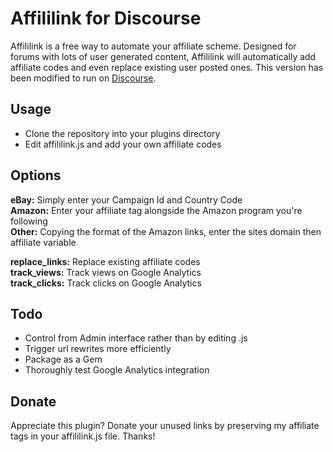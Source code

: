 Affililink for Discourse
====================

Affililink is a free way to automate your affiliate scheme. Designed for forums with lots of user generated content, Affililink will automatically add affiliate codes and even replace existing user posted ones.
This version has been modified to run on [Discourse][1].

Usage
-----
 - Clone the repository into your plugins directory
 - Edit affililink.js and add your own affiliate codes

Options
-------
**eBay:** Simply enter your Campaign Id and Country Code  
**Amazon:** Enter your affiliate tag alongside the Amazon program you're following  
**Other:** Copying the format of the Amazon links, enter the sites domain then affiliate variable

**replace\_links:** Replace existing affiliate codes  
**track\_views:** Track views on Google Analytics  
**track\_clicks:** Track clicks on Google Analytics  

Todo
----
 - Control from Admin interface rather than by editing .js
 - Trigger url rewrites more efficiently
 - Package as a Gem
 - Thoroughly test Google Analytics integration

Donate
------
Appreciate this plugin? Donate your unused links by preserving my affiliate tags in your affililink.js file. Thanks!

  [1]: http://www.discourse.org/